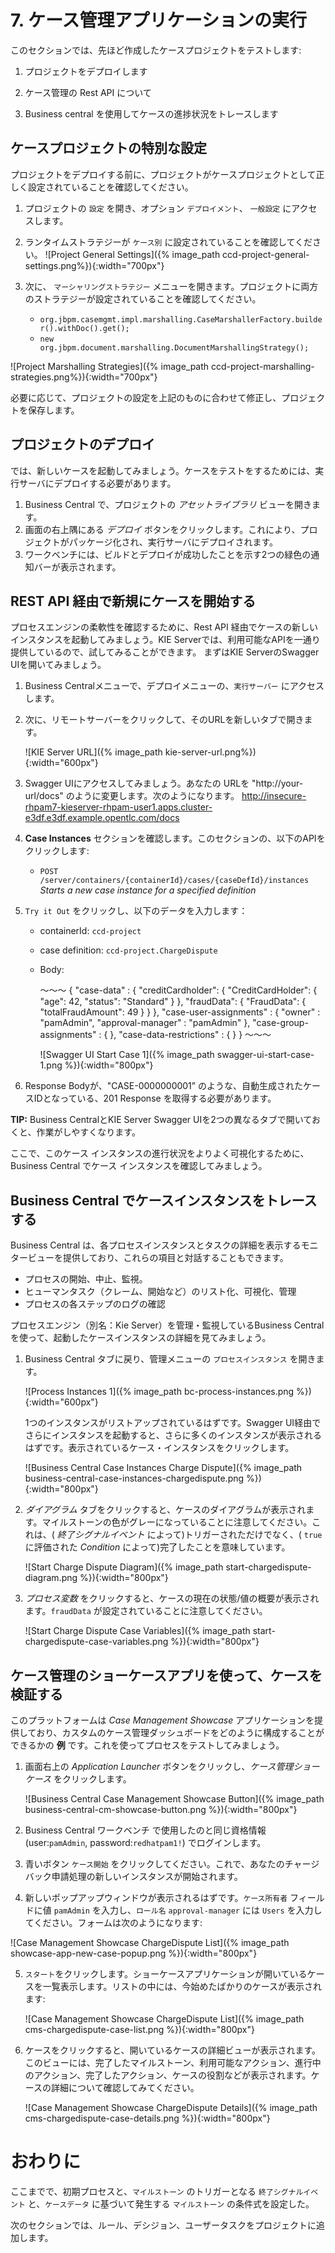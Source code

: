 # 7. ケース管理アプリケーションの実行

このセクションでは、先ほど作成したケースプロジェクトをテストします:

1. プロジェクトをデプロイします

2. ケース管理の Rest API について

3. Business central を使用してケースの進捗状況をトレースします

## ケースプロジェクトの特別な設定

プロジェクトをデプロイする前に、プロジェクトがケースプロジェクトとして正しく設定されていることを確認してください。

1. プロジェクトの `設定` を開き、オプション `デプロイメント`、 `一般設定` にアクセスします。
2. ランタイムストラテジーが `ケース別` に設定されていることを確認してください。
  ![Project  General Settings]({% image_path ccd-project-general-settings.png%}){:width="700px"}

2. 次に、 `マーシャリングストラテジー` メニューを開きます。プロジェクトに両方のストラテジーが設定されていることを確認してください。

    * `org.jbpm.casemgmt.impl.marshalling.CaseMarshallerFactory.builder().withDoc().get();`
    * `new org.jbpm.document.marshalling.DocumentMarshallingStrategy();`

  ![Project Marshalling Strategies]({% image_path ccd-project-marshalling-strategies.png%}){:width="700px"}

必要に応じて、プロジェクトの設定を上記のものに合わせて修正し、プロジェクトを保存します。

## プロジェクトのデプロイ

では、新しいケースを起動してみましょう。ケースをテストをするためには、実行サーバにデプロイする必要があります。

1. Business Central で、プロジェクトの _アセットライブラリ_ ビューを開きます。
2. 画面の右上隅にある _デプロイ_ ボタンをクリックします。これにより、プロジェクトがパッケージ化され、実行サーバにデプロイされます。
3. ワークベンチには、ビルドとデプロイが成功したことを示す2つの緑色の通知バーが表示されます。

## REST API 経由で新規にケースを開始する 

プロセスエンジンの柔軟性を確認するために、Rest API 経由でケースの新しいインスタンスを起動してみましょう。KIE Serverでは、利用可能なAPIを一通り提供しているので、試してみることができます。
まずはKIE ServerのSwagger UIを開いてみましょう。

1. Business Centralメニューで、デプロイメニューの、`実行サーバー` にアクセスします。

2. 次に、リモートサーバーをクリックして、そのURLを新しいタブで開きます。

   ![KIE Server URL]({% image_path kie-server-url.png%}){:width="600px"}

3. Swagger UIにアクセスしてみましょう。あなたの URLを "http://your-url/docs" のように変更します。次のようになります。 http://insecure-rhpam7-kieserver-rhpam-user1.apps.cluster-e3df.e3df.example.opentlc.com/docs
4. **Case Instances** セクションを確認します。このセクションの、以下のAPIをクリックします:
   * `POST /server/containers/{containerId}/cases/{caseDefId}/instances` *Starts a new case instance for a specified definition*

5. `Try it Out` をクリックし、以下のデータを入力します：

   * containerId: `ccd-project`

   * case definition: `ccd-project.ChargeDispute` 

   * Body: 

     〜〜〜
     {
       "case-data" : {
         "creditCardholder": {
             "CreditCardHolder": {
               "age": 42,
               "status": "Standard"
             }
         }, 
           "fraudData": {
             "FraudData": {
               "totalFraudAmount": 49
             } 
           }
       },
       "case-user-assignments" : {
         "owner" : "pamAdmin",
         "approval-manager" : "pamAdmin"
       },
       "case-group-assignments" : { },
       "case-data-restrictions" : { }
     }
     〜〜〜

     ![Swagger UI Start Case 1]({% image_path swagger-ui-start-case-1.png %}){:width="800px"}

6. Response Bodyが、"CASE-0000000001” のような、自動生成されたケースIDとなっている、201 Response を取得する必要があります。

**TIP:** Business CentralとKIE Server Swagger UIを2つの異なるタブで開いておくと、作業がしやすくなります。

ここで、このケース インスタンスの進行状況をよりよく可視化するために、Business Central でケース インスタンスを確認してみましょう。

## Business Central でケースインスタンスをトレースする

Business Central は、各プロセスインスタンスとタスクの詳細を表示するモニタービューを提供しており、これらの項目と対話することもできます。

- プロセスの開始、中止、監視。
- ヒューマンタスク（クレーム、開始など）のリスト化、可視化、管理
- プロセスの各ステップのログの確認

プロセスエンジン（別名：Kie Server）を管理・監視しているBusiness Centralを使って、起動したケースインスタンスの詳細を見てみましょう。

1. Business Central タブに戻り、管理メニューの `プロセスインスタンス` を開きます。

   ![Process Instances 1]({% image_path bc-process-instances.png %}){:width="600px"}

    1つのインスタンスがリストアップされているはずです。Swagger UI経由でさらにインスタンスを起動すると、さらに多くのインスタンスが表示されるはずです。表示されているケース・インスタンスをクリックします。

    ![Business Central Case Instances Charge Dispute]({% image_path business-central-case-instances-chargedispute.png %}){:width="800px"}

2. _ダイアグラム_ タブをクリックすると、ケースのダイアグラムが表示されます。マイルストーンの色がグレーになっていることに注意してください。これは、( _終了シグナルイベント_ によって)トリガーされただけでなく、( `true` に評価された _Condition_ によって)完了したことを意味しています。

    ![Start Charge Dispute Diagram]({% image_path start-chargedispute-diagram.png %}){:width="800px"}

10. _プロセス変数_ をクリックすると、ケースの現在の状態/値の概要が表示されます。`fraudData` が設定されていることに注意してください。

    ![Start Charge Dispute Case Variables]({% image_path start-chargedispute-case-variables.png %}){:width="800px"}

## ケース管理のショーケースアプリを使って、ケースを検証する

このプラットフォームは _Case Management Showcase_ アプリケーションを提供しており、カスタムのケース管理ダッシュボードをどのように構成することができるかの **例** です。これを使ってプロセスをテストしてみましょう。

1. 画面右上の _Application Launcher_ ボタンをクリックし、_ケース管理ショーケース_ をクリックします。

    ![Business Central Case Management Showcase Button]({% image_path business-central-cm-showcase-button.png %}){:width="800px"}

2. Business Central ワークベンチ で使用したのと同じ資格情報 (user:`pamAdmin`, password:`redhatpam1!`) でログインします。

3. 青いボタン `ケース開始` をクリックしてください。これで、あなたのチャージバック申請処理の新しいインスタンスが開始されます。

4. 新しいポップアップウィンドウが表示されるはずです。`ケース所有者` フィールドに値 `pamAdmin` を入力し、`ロール名` `approval-manager` には `Users` を入力してください。フォームは次のようになります:

  ![Case Management Showcase ChargeDispute List]({% image_path showcase-app-new-case-popup.png %}){:width="800px"}

5. `スタート`をクリックします。ショーケースアプリケーションが開いているケースを一覧表示します。リストの中には、今始めたばかりのケースが表示されます:

    ![Case Management Showcase ChargeDispute List]({% image_path cms-chargedispute-case-list.png %}){:width="800px"}

6. ケースをクリックすると、開いているケースの詳細ビューが表示されます。このビューには、完了したマイルストーン、利用可能なアクション、進行中のアクション、完了したアクション、ケースの役割などが表示されます。ケースの詳細について確認してみてください。

    ![Case Management Showcase ChargeDispute Details]({% image_path cms-chargedispute-case-details.png %}){:width="800px"}

# おわりに

ここまでで、初期プロセスと、`マイルストーン` のトリガーとなる `終了シグナルイベント` と、`ケースデータ` に基づいて発生する `マイルストーン` の条件式を設定した。

次のセクションでは、ルール、デシジョン、ユーザータスクをプロジェクトに追加します。
